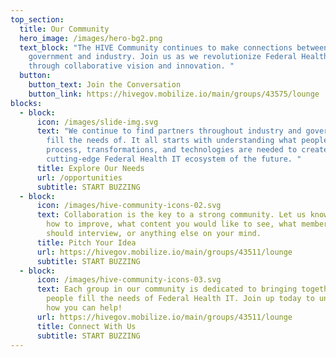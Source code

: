 ```yaml
---
top_section:
  title: Our Community
  hero_image: /images/hero-bg2.png
  text_block: "The HIVE Community continues to make connections between and within
    government and industry. Join us as we revolutionize Federal Health IT
    through collaborative vision and innovation. "
  button:
    button_text: Join the Conversation
    button_link: https://hivegov.mobilize.io/main/groups/43575/lounge
blocks:
  - block:
      icon: /images/slide-img.svg
      text: "We continue to find partners throughout industry and government to help
        fill the needs of. It all starts with understanding what people,
        process, transformations, and technologies are needed to create a
        cutting-edge Federal Health IT ecosystem of the future. "
      title: Explore Our Needs
      url: /opportunities
      subtitle: START BUZZING
  - block:
      icon: /images/hive-community-icons-02.svg
      text: Collaboration is the key to a strong community. Let us know your ideas on
        how to improve, what content you would like to see, what members we
        should interview, or anything else on your mind.
      title: Pitch Your Idea
      url: https://hivegov.mobilize.io/main/groups/43511/lounge
      subtitle: START BUZZING
  - block:
      icon: /images/hive-community-icons-03.svg
      text: Each group in our community is dedicated to bringing together the right
        people fill the needs of Federal Health IT. Join up today to understand
        how you can help!
      url: https://hivegov.mobilize.io/main/groups/43511/lounge
      title: Connect With Us
      subtitle: START BUZZING
---
```


